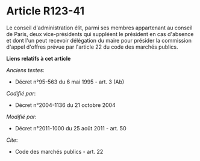 # Article R123-41

Le conseil d'administration élit, parmi ses membres appartenant au conseil de Paris, deux vice-présidents qui suppléent le
président en cas d'absence et dont l'un peut recevoir délégation du maire pour présider la commission d'appel d'offres prévue
par l'article 22 du code des marchés publics.

**Liens relatifs à cet article**

_Anciens textes_:

  - Décret n°95-563 du 6 mai 1995 - art. 3 (Ab)

_Codifié par_:

  - Décret n°2004-1136 du 21 octobre 2004

_Modifié par_:

  - Décret n°2011-1000 du 25 août 2011 - art. 50

_Cite_:

  - Code des marchés publics - art. 22
